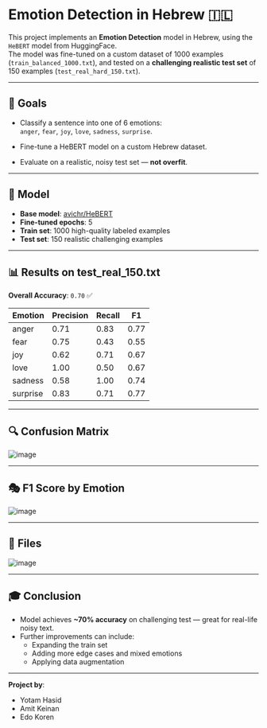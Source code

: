 
# Emotion Detection in Hebrew 🇮🇱

This project implements an **Emotion Detection** model in Hebrew, using the `HeBERT` model from HuggingFace.  
The model was fine-tuned on a custom dataset of 1000 examples (`train_balanced_1000.txt`), and tested on a **challenging realistic test set** of 150 examples (`test_real_hard_150.txt`).

---

## 🚀 Goals

- Classify a sentence into one of 6 emotions:  
`anger`, `fear`, `joy`, `love`, `sadness`, `surprise`.

- Fine-tune a HeBERT model on a custom Hebrew dataset.

- Evaluate on a realistic, noisy test set — **not overfit**.

---

## 🧠 Model

- **Base model**: [avichr/HeBERT](https://huggingface.co/avichr/heBERT)
- **Fine-tuned epochs**: 5
- **Train set**: 1000 high-quality labeled examples
- **Test set**: 150 realistic challenging examples

---

## 📊 Results on test_real_150.txt

**Overall Accuracy**: `0.70` ✅

| Emotion    | Precision | Recall | F1  |
|------------|-----------|--------|-----|
| anger      | 0.71      | 0.83   | 0.77 |
| fear       | 0.75      | 0.43   | 0.55 |
| joy        | 0.62      | 0.71   | 0.67 |
| love       | 1.00      | 0.50   | 0.67 |
| sadness    | 0.58      | 1.00   | 0.74 |
| surprise   | 0.83      | 0.71   | 0.77 |

---

## 🔍 Confusion Matrix

![image](https://github.com/user-attachments/assets/52eb3d1a-4470-4f40-a3f7-91a72800f6ff)


---

## 🎭 F1 Score by Emotion

![image](https://github.com/user-attachments/assets/abe2082c-737b-49e2-be18-83260e4bbbe9)


---

## 💾 Files

![image](https://github.com/user-attachments/assets/33b177c2-eabf-45e1-abbc-15f2be924bbd)


---

## 🎓 Conclusion

- Model achieves **~70% accuracy** on challenging test — great for real-life noisy text.
- Further improvements can include:
    - Expanding the train set
    - Adding more edge cases and mixed emotions
    - Applying data augmentation

---

**Project by**: 
* Yotam Hasid 
* Amit Keinan 
* Edo Koren
  
